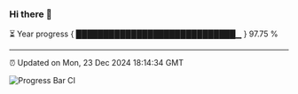 ### Hi there 👋

⏳ Year progress { █████████████████████████████▁ } 97.75 %

---

⏰ Updated on Mon, 23 Dec 2024 18:14:34 GMT

![Progress Bar CI](https://github.com/code-lakshay/GitHub-Actions-Demo/workflows/Progress%20Bar%20CI/badge.svg)
